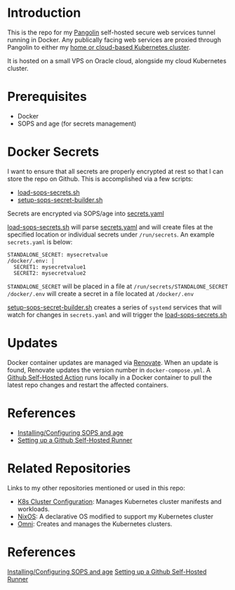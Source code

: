 # Introduction
This is the repo for my [Pangolin](https://github.com/fosrl/pangolin) self-hosted secure web services tunnel running in Docker. Any publically facing web services are proxied through Pangolin to either my [home or cloud-based Kubernetes cluster](https://github.com/kenlasko/k8s). 

It is hosted on a small VPS on Oracle cloud, alongside my cloud Kubernetes cluster. 

# Prerequisites
- Docker
- SOPS and age (for secrets management)

# Docker Secrets
I want to ensure that all secrets are properly encrypted at rest so that I can store the repo on Github. This is accomplished via a few scripts:
- [load-sops-secrets.sh](load-sops-secrets.sh)
- [setup-sops-secret-builder.sh](setup-sops-secret-builder.sh)

Secrets are encrypted via SOPS/age into [secrets.yaml](secrets.yaml)

[load-sops-secrets.sh](load-sops-secrets.sh) will parse [secrets.yaml](secrets.yaml) and will create files at the specified location or individual secrets under `/run/secrets`. An example `secrets.yaml` is below:
```
STANDALONE_SECRET: mysecretvalue
/docker/.env: |
  SECRET1: mysecretvalue1
  SECRET2: mysecretvalue2
```
`STANDALONE_SECRET` will be placed in a file at `/run/secrets/STANDALONE_SECRET`
`/docker/.env` will create a secret in a file located at `/docker/.env`

[setup-sops-secret-builder.sh](setup-sops-secret-builder.sh) creates a series of `systemd` services that will watch for changes in `secrets.yaml` and will trigger the [load-sops-secrets.sh](load-sops-secrets.sh)


# Updates
Docker container updates are managed via [Renovate](https://github.com/renovatebot/renovate). When an update is found, Renovate updates the version number in `docker-compose.yml`.  A [Github Self-Hosted Action](https://github.com/kenlasko/docker-rpi2/actions/runners?tab=self-hosted) runs locally in a Docker container to pull the latest repo changes and restart the affected containers.


# References
- [Installing/Configuring SOPS and age](https://github.com/kenlasko/docker-rpi1/blob/main/docs/SOPS-CONFIG.md)
- [Setting up a Github Self-Hosted Runner](https://github.com/kenlasko/docker-rpi1/blob/main/docs/GITHUB-RUNNER.md)

# Related Repositories
Links to my other repositories mentioned or used in this repo:
- [K8s Cluster Configuration](https://github.com/kenlasko/k8s): Manages Kubernetes cluster manifests and workloads.
- [NixOS](https://github.com/kenlasko/nixos-wsl): A declarative OS modified to support my Kubernetes cluster
- [Omni](https://github.com/kenlasko/omni): Creates and manages the Kubernetes clusters.

# References
[Installing/Configuring SOPS and age](https://github.com/kenlasko/docker-rpi1/blob/main/docs/SOPS-CONFIG.md)
[Setting up a Github Self-Hosted Runner](https://github.com/kenlasko/docker-rpi1/blob/main/docs/GITHUB-RUNNER.md)